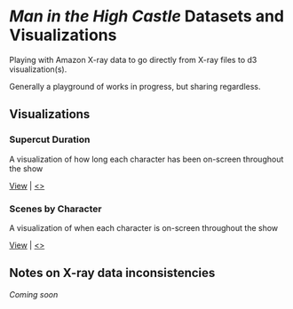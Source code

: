 # _Man in the High Castle_ Datasets and Visualizations

  Playing with Amazon X-ray data to go directly from X-ray files to d3 visualization(s).

  Generally a playground of works in progress, but sharing regardless.

## Visualizations

### Supercut Duration

  A visualization of how long each character has been on-screen throughout the show

  [View](https://jeffreylancaster.github.io/man-in-the-high-castle/duration-character/) | [<>](https://github.com/jeffreylancaster/man-in-the-high-castle/blob/master/duration-character/index.html)

### Scenes by Character

  A visualization of when each character is on-screen throughout the show

  [View](https://jeffreylancaster.github.io/man-in-the-high-castle/scenes-character/) | [<>](https://github.com/jeffreylancaster/man-in-the-high-castle/blob/master/scenes-character/index.html)

## Notes on X-ray data inconsistencies

  _Coming soon_

